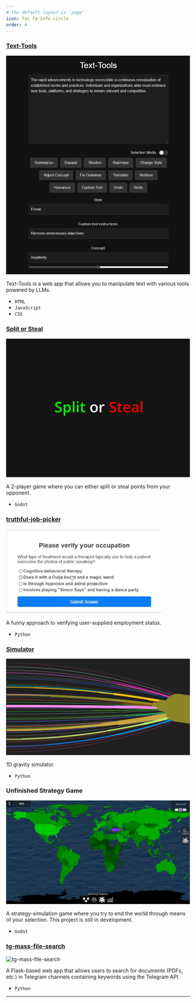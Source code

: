 ```yaml
---
# the default layout is 'page'
icon: fas fa-info-circle
order: 4
---
```


### [Text-Tools](https://text-tools-a1l.pages.dev/)
![Text-Tools](assets/projects/text-tools.png)

Text-Tools is a web app that allows you to manipulate text with various tools powered by LLMs.

- `HTML`
- `JavaScript`
- `CSS`

### [Split or Steal](https://ysercan.itch.io/split-or-steal)
![Split or Steal](assets/projects/split-or-steal.png)

A 2-player game where you can either split or steal points from your opponent.

- `Godot`

### [truthful-job-picker](https://text-tools-a1l.pages.dev/)
![truthful-job-picker](assets/projects/truthful-job-picker.png)

A funny approach to verifying user-supplied employment status.

- `Python`

### [Simulator](https://github.com/sercan985/simulator)
![Simulator](assets/projects/simulator.png)

1D gravity simulator.

- `Python`

### Unfinished Strategy Game
![Unfinished Strategy Game](assets/projects/strategy-game.png)

A strategy-simulation game where you try to end the world through means of your selection. This project is still in development.

- `Godot`

### [tg-mass-file-search](https://github.com/sercan985/tg-mass-file-search)
![tg-mass-file-search](assets/projects/tg-mass-file-search-demo.png)

A Flask-based web app that allows users to search for documents (PDFs, etc.) in Telegram channels containing keywords using the Telegram API.

- `Python`
---
